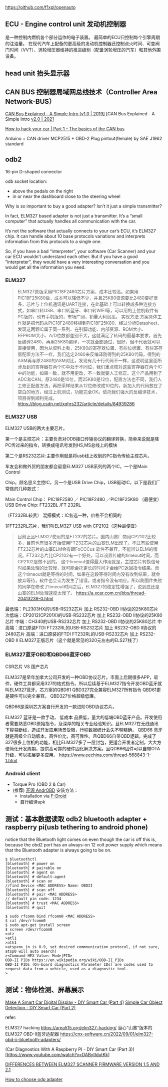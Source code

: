 https://github.com/f1xpl/openauto

## ECU - Engine control unit 发动机控制器
是一种控制内燃机各个部分运作的电子装置。 最简单的ECU只控制每个引擎周期的注油量。 在现代汽车上配备的更高级的发动机控制器还控制点火时间、可变阀门时间（VVT）、涡轮增压器维持的推进级别（配备涡轮增压的汽车）和其他外围设备。

## head unit 抬头显示器

## CAN BUS 控制器局域网总线技术（Controller Area Network-BUS）
[CAN Bus Explained - A Simple Intro [v1.0 | 2019]](https://www.youtube.com/watch?v=FqLDpHsxvf8)
[CAN Bus Explained - A Simple Intro [v2.0 | 2021](https://www.youtube.com/watch?v=oYps7vT708E)

[How to hack your car | Part 1 - The basics of the CAN bus](https://www.youtube.com/watch?v=cAAzXM5vsi0)

Arduino + CAN driver MCP2515 + OBD-2 Plug pintout(female) by SAE J1962 standard

## odb2
16-pin D-shaped connector

odb socket location:
+ above the pedals on the right
+ in or near the dashboard close to the steering wheel


Why is so important to buy a good adapter? Isn’t it just a simple transmitter?

In fact, ELM327 based adapter is not just a transmitter. It’s a “small computer” that actually handles all communication with the car.

It’s not the software that actually connects to your car’s ECU, it’s ELM327 chip. It can handle about 10 base protocols variations and interprets information from this protocols to a single one.

So, if you have a bad “interpreter”, your software (Car Scanner) and your car ECU wouldn’t understand each other. But if you have a good “interpreter”, they would have a very interesting conversation and you would get all the information you need.

### ELM327
> ELM327原版采用PIC18F2480芯片方案，成本比较高。如果用PIC18F25K80做，成本可以降低不少，并且25K80资源要比2480要好很多，芯片与上位机通讯是UART连接，在此基础上可以转换成多种连接方式，如串口转USB、串口转蓝牙、串口转WIFI等，可以用的上位机软件有PC版的，也有手机版的，市场广阔，销量大利润高。
> 实现方法
> 方案具体工作就是把代码从PIC18F2480移植到PIC18F25K80，经过分析Datasheet，发现这两颗IC属于同一系列、在引脚功能、内部资源、ROM大小、EEPROM大小、A/D位数都差别不大，这就满足了转码的最基本要求，首先反编译2480，再用25K80编译，一次就全部通过，很好，但不代表就可以直接使用，因为从资料上看，25K80的寄存器位置、有些位标置、有些寄存器配置方法不一样，我们选定2480来反编译刚得到的25K80代码，得到的ASM再与原2480的ASM对比，发现有几十行代码不一样，这说明这里面所涉及到的寄存器在两个IC中处于不同位，我们重点核对这些寄存器在两个IC中的功能，如果一致，就不用更改，不一致就要人工修正。这个产品用到了ADC和CAN，原2480是10位，而25K80是12位，配置方法也不同，我们人工修正配置方法，再把采样结果从12位修改成10位的，新加入的代码放在了空白的地方，经过上机测试，功能完全OK。依托我们强大的反编译技术，项目得到顺利完成。
> https://blog.csdn.net/xqhrs232/article/details/84939286

### ELM327 USB
ELM327 USB的两大主要芯片。

第一个是主控芯片：主要负责对ODB接口传输协议的翻译转换，简单来说就是降PC传过来的指令，转换成电讯号发到HS,MS总线上的模块

第二个是RS232芯片:主要作用就是将usb线上收到的PC指令传给主控芯片。

车友会和做外贸的朋友都会留意ELM327 USB系列的两个IC，一个是Main Control

Chip，顾名思义主控IC，另一个是USB Drive Chip，USB驱动IC，以下是我们厂常做的几种款式：

Main Control Chip： PIC18F2580 ／ PIC18F2480 ／PIC18F25K80 （最便宜） USB Drive Chip: FT232BL /FT 232RL

（FT232BL较贵） 混搭模式：IC各选一种，价格不会相同的

非FT232RL芯片，我们叫ELM327 USB with CP2102（这种最便宜）

> 目前正品ELM327使用的是FT232的芯片。国内山寨厂商用CP2102比较多，目前也有很多开始使用FT232芯片的山寨ELM出现了。不过有些使用FT232芯片的山寨ELM会有跟FoCCCus 软件不兼容，不能辨认ELM的情况。FT232芯片比CP2102有一个好处，可以设置传输的timeout时间，而CP2102是做不到的。 这个timeout值得最大作用就是，主控芯片转换信号时如果处理的比较慢，就可能会托更长的时间才会给PC返回指令结果。而这个timeout就是等待的时间，如果在这段等待时间内没有收到结果，就会放弃等待，软件也会认为发生了错误，或者指令没有响应。所以刷固件失败的同学在修改了timeout时间之后，ELM327的稳定性增强了，说到底还是山寨的ELM处理速度太慢了。
> https://a.xcar.com.cn/bbs/thread-20413239-0.html

最低端：PL2303HX的USB-RS232芯片 加上 RS232-OBD II协议的25K80芯片
次低端：CP2012(CP201X)的USB-RS232芯片 加上 RS232-OBD II协议的25K80芯片
中端：CH340的USB-RS232芯片 加上 RS232-OBD II协议的25K80芯片
中高端：进口原装FTDI FT232RL的USB-RS232芯片 加上 RS232-OBD II协议的2480芯片
高端：进口原装的FTDI FT232RL的USB-RS232芯片 加上 RS232-OBD II ELM327正版芯片（这个就是常见的320元左右的ELS27线了）

### ELM327蓝牙OBD和QBD66蓝牙OBD

CSR芯片 VS 国产芯片

ELM327是早年加拿大公司开发的一种OBD协议芯片。市面上后期很多APP，软件，硬件工具都采用327的格式指令。所以后续基于ELM327指令开发OBD蓝牙就叫ELM327蓝牙。芯方案的QBD61 QBD327完全兼容ELM327所有指令 QBD61更是硬件可以完全兼容。 QBD327价格超级低廉。

QBD66是深圳芯方案自行开发的一款进阶OBD协议芯片。

ELM327 蓝牙是一款手动， 低成本 品质低，量大的低端OBD蓝牙产品。开发使用者需要熟悉OBD原始指令，及深厚的相关专业经验知识。且ELM327在无线通讯下容易断线，造成开发应用场景受限，行程数据统计丢失不够精确。 QBD66 蓝牙就是高级全自动版本，高性价比，高可靠性。且QBD66自带OBD逻辑，完成了327很多上位机的功能，相比ELM327多了一层封包，更适合开发者定制，大大方便简化开发周期，提供高可靠的硬件固化解决方案。且QDB66固件可以自带OTA升级，可以拓展更多应用。
https://www.eechina.com/thread-568843-1-1.html

### Android client
+ Torque Pro (OBD 2 & Car)
+ (推荐) [开源 AndrOBD](https://github.com/lyhistory/tools_car_AndrOBD)
  安装方法：
  - installation via [F-Droid](https://f-droid.org/)
  - 自行编译apk
  
## 测试：基本数据读取 odb2 bluetooth adapter + raspberry pi(usb tethering to android phone)
notice that the Bluetooth light comes on even though the car is off this is, because the obd2 port has an always-on 12 volt power supply which means that the Bluetooth adapter is always going to be on.

```
$ bluetoothctl
[bluetooth] # power on
[bluetooth] # pairable on
[bluetooth] # agent on
[bluetooth] # default-agent
[bluetooth] # scan on
//find Device <MAC ADDRESS> Name: OBDII
[bluetooth] # scan off
[bluetooth] # pair <MAC ADDRESS>
// default pin code: 1234
[bluetooth] # trust <MAC ADDRESS>
[bluetooth] # quit

$ sudo rfcomm bind rfcomm0 <MAC ADDRESS>
$ cat /dev/rfcomm0
$ sudo apt-get install screen
$ screen /dev/rfcomm0
>atz
>atl1
>ath1
>atsp<n> (n is 0-9, set desired commnunication protocol, if not sure, atsp0 will auto search)
><Command HEX Value: Mode|PID>
OBD-II PIDs https://en.wikipedia.org/wiki/OBD-II_PIDs
OBD-II PIDs (On-board diagnostics Parameter IDs) are codes used to request data from a vehicle, used as a diagnostic tool.
>
```

## 测试：物体检测、屏幕展示
[Make A Smart Car Digital Display - DIY Smart Car (Part 4)](https://www.youtube.com/watch?v=VCU81PfSlcI)
[Simple Car Object Detection - DIY Smart Car (Part 2)](https://www.youtube.com/watch?v=FH015Pzys-8)

refer:

ELM327 hacking https://area515.org/elm327-hacking/
当心“山寨”版本的ELM327 OBD-II蓝牙适配器 https://cnx-software.cn/2022/09/01/elm327-obd-ii-bluetooth-adapters/

(Car Diagnostics With A Raspberry PI - DIY Smart Car (Part 3))[https://www.youtube.com/watch?v=DABytIdutKk]


[DIFFERENCES BETWEEN ELM327 SCANNER FIRMWARE VERSION 1.5 AND 2.1](https://elm327scantool.wordpress.com/2018/11/03/differences-between-elm327-firmware-version-1-5-and-2-1/)

[How to choose odp adapter](https://www.carscanner.info/choosing-obdii-adapter/)